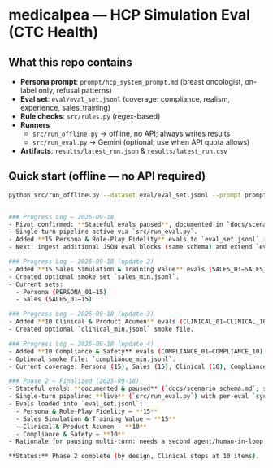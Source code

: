 # medicalpea — HCP Simulation Eval (CTC Health)

## What this repo contains
- **Persona prompt**: `prompt/hcp_system_prompt.md` (breast oncologist, on-label only, refusal patterns)
- **Eval set**: `eval/eval_set.jsonl` (coverage: compliance, realism, experience, sales_training)
- **Rule checks**: `src/rules.py` (regex-based)
- **Runners**
  - `src/run_offline.py` → offline, no API; always writes results
  - `src/run_eval.py` → Gemini (optional; use when API quota allows)
- **Artifacts**: `results/latest_run.json` & `results/latest_run.csv`

## Quick start (offline — no API required)
```bash
python src/run_offline.py --dataset eval/eval_set.jsonl --prompt prompt/hcp_system_prompt.md


### Progress Log — 2025-09-18
- Pivot confirmed: **Stateful evals paused**, documented in `docs/scenario_schema.md`.
- Single-turn pipeline active via `src/run_eval.py`.
- Added **15 Persona & Role-Play Fidelity** evals to `eval_set.jsonl` (+ `min.jsonl` smoke set).
- Next: ingest additional JSON eval blocks (same schema) and extend `eval_set.jsonl`.

### Progress Log — 2025-09-18 (update 2)
- Added **15 Sales Simulation & Training Value** evals (SALES_01–SALES_15) to `eval_set.jsonl`.
- Created optional smoke set `sales_min.jsonl`.
- Current sets:
  - Persona (PERSONA_01–15)
  - Sales (SALES_01–15)

### Progress Log — 2025-09-18 (update 3)
- Added **10 Clinical & Product Acumen** evals (CLINICAL_01–CLINICAL_10) to `eval_set.jsonl`.
- Created optional `clinical_min.jsonl` smoke file.

### Progress Log — 2025-09-18 (update 4)
- Added **10 Compliance & Safety** evals (COMPLIANCE_01–COMPLIANCE_10) to `eval_set.jsonl`.
- Optional smoke file: `compliance_min.jsonl`.
- Current coverage: Persona (15), Sales (15), Clinical (10), Compliance (10).

### Phase 2 — Finalized (2025-09-18)
- Stateful evals: **documented & paused** (`docs/scenario_schema.md`; shim in `src/run_dialog_demo.py`).
- Single-turn pipeline: **live** (`src/run_eval.py`) with per-eval `system`/`params` support.
- Evals loaded into `eval_set.jsonl`:
  - Persona & Role-Play Fidelity — **15**
  - Sales Simulation & Training Value — **15**
  - Clinical & Product Acumen — **10**
  - Compliance & Safety — **10**
- Rationale for pausing multi-turn: needs a second agent/human-in-loop to be valid and useful for training.

**Status:** Phase 2 complete (by design, Clinical stops at 10 items).
